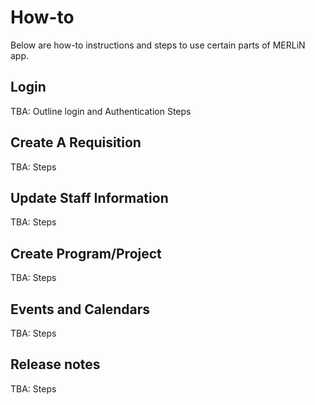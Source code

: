 # How-to

Below are how-to instructions and steps to use certain parts of MERLiN app.

## Login

TBA: Outline login and Authentication Steps

## Create A Requisition

TBA: Steps

## Update Staff Information

TBA: Steps

## Create Program/Project

TBA: Steps

## Events and Calendars

TBA: Steps

## Release notes

TBA: Steps